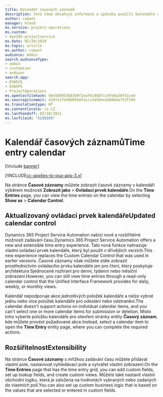 ```yaml
---
title: Kalendář časových záznamů
description: Toto téma obsahuje informace o způsobu použití kalendáře časových záznamů.
author: rumant
manager: kfend
ms.service: project-operations
ms.custom:
- dyn365-projectservice
ms.date: 05/20/2019
ms.topic: article
ms.author: rumant
audience: Admin
search.audienceType:
- admin
- customizer
- enduser
search.app:
- D365CE
- D365PS
- ProjectOperations
ms.openlocfilehash: 94e580955b83b9f2eaf6c0487cc9fe8a30f51ce0
ms.sourcegitcommit: 418fa1fe9d605b8faccc2d5dee1b04b4e753f194
ms.translationtype: HT
ms.contentlocale: cs-CZ
ms.lasthandoff: 02/10/2021
ms.locfileid: "5150165"
---
```

# <a name="time-entry-calendar"></a><span data-ttu-id="91894-103">Kalendář časových záznamů</span><span class="sxs-lookup"><span data-stu-id="91894-103">Time entry calendar</span></span>

[!include [banner](../includes/psa-now-project-operations.md)]

[!INCLUDE[cc-applies-to-psa-app-3.x](../includes/cc-applies-to-psa-app-3x.md)]

<span data-ttu-id="91894-104">Na stránce **Časové záznamy** můžete zobrazit časové záznamy v kalendáři výběrem možnosti **Zobrazit jako** \> **Ovládací prvek kalendáře**.</span><span class="sxs-lookup"><span data-stu-id="91894-104">On the **Time Entries** page, you can view the time entries on the calendar by selecting **Show as** \> **Calendar Control**.</span></span>

## <a name="updated-calendar-control"></a><span data-ttu-id="91894-105">Aktualizovaný ovládací prvek kalendáře</span><span class="sxs-lookup"><span data-stu-id="91894-105">Updated calendar control</span></span>

<span data-ttu-id="91894-106">Dynamics 365 Project Service Automation nabízí nové a rozšiřitelné možnosti zadávání času.</span><span class="sxs-lookup"><span data-stu-id="91894-106">Dynamics 365 Project Service Automation offers a new and extensible time entry experience.</span></span> <span data-ttu-id="91894-107">Tato nová funkce nahrazuje vlastní ovládací prvek kalendáře, který byl použit v dřívějších verzích.</span><span class="sxs-lookup"><span data-stu-id="91894-107">This new experience replaces the Custom Calendar Control that was used in earlier versions.</span></span> <span data-ttu-id="91894-108">Časové záznamy však můžete stále zobrazit prostřednictvím ovládacího prvku kalendáře jen pro čtení, který poskytuje architektura Sjednocené rozhraní pro denní, týdenní nebo měsíční zobrazení.</span><span class="sxs-lookup"><span data-stu-id="91894-108">However, you can still view time entries through a read-only calendar control that the Unified Interface Framework provides for daily, weekly, or monthly views.</span></span>

<span data-ttu-id="91894-109">Kalendář nepodporuje akce jednotlivých položek kalendáře a nelze vybrat jednu nebo více položek kalendáře pro odeslání nebo odstranění.</span><span class="sxs-lookup"><span data-stu-id="91894-109">The calendar doesn't support actions on individual calendar items, and you can't select one or more calendar items for submission or deletion.</span></span> <span data-ttu-id="91894-110">Místo toho vyberte položku kalendáře pro otevření stránky entity **Časový záznam**, kde můžete provést požadované akce.</span><span class="sxs-lookup"><span data-stu-id="91894-110">Instead, select a calendar item to open the **Time Entry** entity page, where you can complete the required actions.</span></span>

## <a name="extensibility"></a><span data-ttu-id="91894-111">Rozšiřitelnost</span><span class="sxs-lookup"><span data-stu-id="91894-111">Extensibility</span></span>

<span data-ttu-id="91894-112">Na stránce **Časové záznamy** s mřížkou zadávání času můžete přidávat vlastní pole, nastavovat vyhledávací pole a vytvářet vlastní zobrazení.</span><span class="sxs-lookup"><span data-stu-id="91894-112">On the **Time Entries** page that has the time entry grid, you can add custom fields, set up lookup fields, and create custom views.</span></span> <span data-ttu-id="91894-113">Můžete také nastavit vlastní obchodní logiku, která je založena na hodnotách vybraných nebo zadaných do vlastních polí.</span><span class="sxs-lookup"><span data-stu-id="91894-113">You can also set up custom business logic that is based on the values that are selected or entered in custom fields.</span></span>
